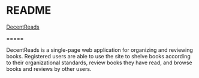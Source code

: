 # README

[DecentReads](https://www.decent-reads.herokuapp.com)

=====

DecentReads is a single-page web application for organizing and reviewing books. Registered users are able to use the site to shelve books according to their organizational standards, review books they have read, and browse books and reviews by other users.
